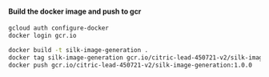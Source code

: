 #### Build the docker image and push to gcr

```bash
gcloud auth configure-docker
docker login gcr.io

docker build -t silk-image-generation .
docker tag silk-image-generation gcr.io/citric-lead-450721-v2/silk-image-generation:1.0.0
docker push gcr.io/citric-lead-450721-v2/silk-image-generation:1.0.0


```
